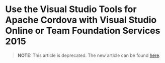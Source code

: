 <properties pageTitle="Use the Visual Studio Tools for Apache Cordova with Visual Studio Online or Team Foundation Services 2015"
  description="Use the Visual Studio Tools for Apache Cordova with Visual Studio Online or Team Foundation Services 2015"
  services=""
  documentationCenter=""
  authors="bursteg" />

# Use the Visual Studio Tools for Apache Cordova with Visual Studio Online or Team Foundation Services 2015

> **NOTE:** This article is deprecated. The new article can be found [here](/articles/tutorial-team-build/TFS2015.md).

